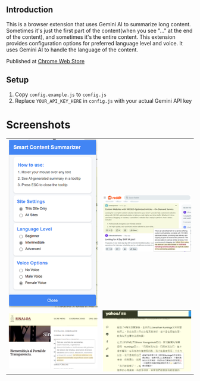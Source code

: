 ## Introduction

This is a browser extension that uses Gemini AI to summarize long content. Sometimes it's just the first part of the content(when you see "..." at the end of the content), and sometimes it's the entire content. This extension provides configuration options for preferred language level and voice. It uses Gemini AI to handle the language of the content.

Published at [Chrome Web Store](https://chromewebstore.google.com/detail/smart-content-summarizer/gaenohfblkigmeohomljnblmknpaahdm)

## Setup

1. Copy `config.example.js` to `config.js`
2. Replace `YOUR_API_KEY_HERE` in `config.js` with your actual Gemini API key

# Screenshots

<table>
  <tr>
    <td width="50%">
      <img src="assets\images\settings.png" alt="settings"/>
    </td>
    <td width="50%">
      <img src="assets\images\example-en.png" alt="example in English" />
    </td>
  </tr>
  <tr>
    <td width="50%">
      <img src="assets\images\example-es.png" alt="example in Spanish"/>
    </td>
    <td width="50%">
      <img src="assets\images\example-tw.png" alt="example in Traditional Chinese"/>
    </td>
  </tr>  
</table>
